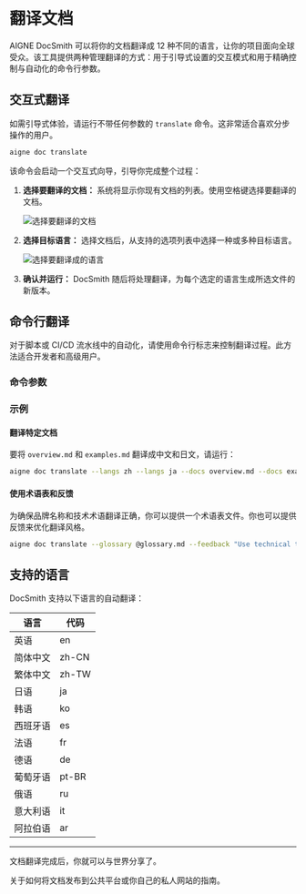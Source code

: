 # 翻译文档

AIGNE DocSmith 可以将你的文档翻译成 12 种不同的语言，让你的项目面向全球受众。该工具提供两种管理翻译的方式：用于引导式设置的交互模式和用于精确控制与自动化的命令行参数。

## 交互式翻译

如需引导式体验，请运行不带任何参数的 `translate` 命令。这非常适合喜欢分步操作的用户。

```bash
aigne doc translate
```

该命令会启动一个交互式向导，引导你完成整个过程：

1.  **选择要翻译的文档：** 系统将显示你现有文档的列表。使用空格键选择要翻译的文档。

    ![选择要翻译的文档](https://docsmith.aigne.io/image-bin/uploads/e2cf5fa45aa856c406a444fb4665ed2d.png)

2.  **选择目标语言：** 选择文档后，从支持的选项列表中选择一种或多种目标语言。

    ![选择要翻译成的语言](https://docsmith.aigne.io/image-bin/uploads/2e243a2488f2060a693fe0ac0c8fb5ad.png)

3.  **确认并运行：** DocSmith 随后将处理翻译，为每个选定的语言生成所选文件的新版本。

## 命令行翻译

对于脚本或 CI/CD 流水线中的自动化，请使用命令行标志来控制翻译过程。此方法适合开发者和高级用户。

### 命令参数

<x-field data-name="--langs" data-type="string" data-required="false" data-desc="指定一种目标语言。此标志可多次使用以包含多种语言（例如，--langs zh --langs ja）。"></x-field>
<x-field data-name="--docs" data-type="string" data-required="false" data-desc="指定要翻译的文档路径。此标志也可多次使用以进行批量翻译。"></x-field>
<x-field data-name="--feedback" data-type="string" data-required="false" data-desc="向 AI 提供建议以指导翻译质量（例如，--feedback &quot;使用正式语调&quot;）。"></x-field>
<x-field data-name="--glossary" data-type="string" data-required="false" data-desc="使用 Markdown 格式的术语表文件，以确保特定术语的一致性（例如，--glossary @path/to/glossary.md）。"></x-field>

### 示例

#### 翻译特定文档

要将 `overview.md` 和 `examples.md` 翻译成中文和日文，请运行：

```bash
aigne doc translate --langs zh --langs ja --docs overview.md --docs examples.md
```

#### 使用术语表和反馈

为确保品牌名称和技术术语翻译正确，你可以提供一个术语表文件。你也可以提供反馈来优化翻译风格。

```bash
aigne doc translate --glossary @glossary.md --feedback "Use technical terminology consistently" --docs overview.md --langs de
```

## 支持的语言

DocSmith 支持以下语言的自动翻译：

| 语言 | 代码 |
|---|---|
| 英语 | en |
| 简体中文 | zh-CN |
| 繁体中文 | zh-TW |
| 日语 | ja |
| 韩语 | ko |
| 西班牙语 | es |
| 法语 | fr |
| 德语 | de |
| 葡萄牙语 | pt-BR |
| 俄语 | ru |
| 意大利语 | it |
| 阿拉伯语 | ar |

---

文档翻译完成后，你就可以与世界分享了。

<x-card data-title="下一步：发布你的文档" data-icon="lucide:upload-cloud" data-href="/features/publish-your-docs" data-cta="阅读更多">
  关于如何将文档发布到公共平台或你自己的私人网站的指南。
</x-card>